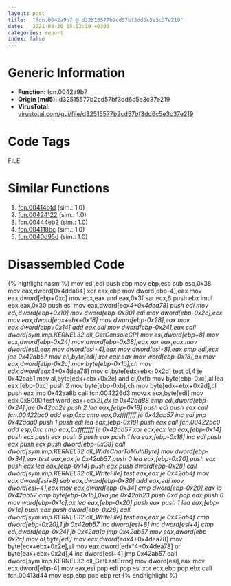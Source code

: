 ```yaml
---
layout: post
title:  "fcn.0042a9b7 @ d32515577b2cd57bf3dd6c5e3c37e219"
date:   2021-08-30 15:52:19 +0300
categories: report
index: false
---
```


# Generic Information
- **Function:** fcn.0042a9b7
- **Origin (md5):** d32515577b2cd57bf3dd6c5e3c37e219
- **VirusTotal:** [virustotal.com/gui/file/d32515577b2cd57bf3dd6c5e3c37e219][virustotal_ref]

# Code Tags
<span class="tag" id="FILE">FILE</span>


# Similar Functions

1. [fcn.00414bfd][similar_1_ref] (sim.: 1.0)
2. [fcn.00424122][similar_2_ref] (sim.: 1.0)
3. [fcn.00444eb2][similar_3_ref] (sim.: 1.0)
4. [fcn.004118bc][similar_4_ref] (sim.: 1.0)
5. [fcn.0040d95d][similar_5_ref] (sim.: 1.0)


# Disassembled Code

{% highlight nasm %}
mov edi,edi
push ebp
mov ebp,esp
sub esp,0x38
mov eax,dword[0x4dda84]
xor eax,ebp
mov dword[ebp-4],eax
mov eax,dword[ebp+0xc]
mov ecx,eax
and eax,0x3f
sar ecx,6
push ebx
imul ebx,eax,0x30
push esi
mov eax,dword[ecx*4+0x4dea78]
push edi
mov edi,dword[ebp+0x10]
mov dword[ebp-0x30],edi
mov dword[ebp-0x2c],ecx
mov eax,dword[eax+ebx+0x18]
mov dword[ebp-0x28],eax
mov eax,dword[ebp+0x14]
add eax,edi
mov dword[ebp-0x24],eax
call dword[sym.imp.KERNEL32.dll_GetConsoleCP]
mov esi,dword[ebp+8]
mov ecx,dword[ebp-0x24]
mov dword[ebp-0x38],eax
xor eax,eax
mov dword[esi],eax
mov dword[esi+4],eax
mov dword[esi+8],eax
cmp edi,ecx
jae 0x42ab57
mov ch,byte[edi]
xor eax,eax
mov word[ebp-0x18],ax
mov eax,dword[ebp-0x2c]
mov byte[ebp-0x1b],ch
mov edx,dword[eax*4+0x4dea78]
mov cl,byte[edx+ebx+0x2d]
test cl,4
je 0x42aa51
mov al,byte[edx+ebx+0x2e]
and cl,0xfb
mov byte[ebp-0xc],al
lea eax,[ebp-0xc]
push 2
mov byte[ebp-0xb],ch
mov byte[edx+ebx+0x2d],cl
push eax
jmp 0x42aa8b
call fcn.004226d3
movzx ecx,byte[edi]
mov edx,0x8000
test word[eax+ecx*2],dx
je 0x42aa88
cmp edi,dword[ebp-0x24]
jae 0x42ab2e
push 2
lea eax,[ebp-0x18]
push edi
push eax
call fcn.00422bc0
add esp,0xc
cmp eax,0xffffffff
je 0x42ab57
inc edi
jmp 0x42aaa0
push 1
push edi
lea eax,[ebp-0x18]
push eax
call fcn.00422bc0
add esp,0xc
cmp eax,0xffffffff
je 0x42ab57
xor ecx,ecx
lea eax,[ebp-0x14]
push ecx
push ecx
push 5
push eax
push 1
lea eax,[ebp-0x18]
inc edi
push eax
push ecx
push dword[ebp-0x38]
call dword[sym.imp.KERNEL32.dll_WideCharToMultiByte]
mov dword[ebp-0x34],eax
test eax,eax
je 0x42ab57
push 0
lea ecx,[ebp-0x20]
push ecx
push eax
lea eax,[ebp-0x14]
push eax
push dword[ebp-0x28]
call dword[sym.imp.KERNEL32.dll_WriteFile]
test eax,eax
je 0x42ab4f
mov eax,dword[esi+8]
sub eax,dword[ebp-0x30]
add eax,edi
mov dword[esi+4],eax
mov eax,dword[ebp-0x34]
cmp dword[ebp-0x20],eax
jb 0x42ab57
cmp byte[ebp-0x1b],0xa
jne 0x42ab23
push 0xd
pop eax
push 0
mov word[ebp-0x1c],ax
lea eax,[ebp-0x20]
push eax
push 1
lea eax,[ebp-0x1c]
push eax
push dword[ebp-0x28]
call dword[sym.imp.KERNEL32.dll_WriteFile]
test eax,eax
je 0x42ab4f
cmp dword[ebp-0x20],1
jb 0x42ab57
inc dword[esi+8]
inc dword[esi+4]
cmp edi,dword[ebp-0x24]
jb 0x42aa1a
jmp 0x42ab57
mov edx,dword[ebp-0x2c]
mov al,byte[edi]
mov ecx,dword[edx*4+0x4dea78]
mov byte[ecx+ebx+0x2e],al
mov eax,dword[edx*4+0x4dea78]
or byte[eax+ebx+0x2d],4
inc dword[esi+4]
jmp 0x42ab57
call dword[sym.imp.KERNEL32.dll_GetLastError]
mov dword[esi],eax
mov ecx,dword[ebp-4]
mov eax,esi
pop edi
pop esi
xor ecx,ebp
pop ebx
call fcn.00413d44
mov esp,ebp
pop ebp
ret
{% endhighlight %}


[similar_1_ref]: /report/fcn.00414bfd@0b073c89b077a27e3496540be7574e33
[similar_2_ref]: /report/fcn.00424122@851499833994008ff3b082d4905c1c28
[similar_3_ref]: /report/fcn.00444eb2@f12f9592fdd7a957b636b9ae1acd018a
[similar_4_ref]: /report/fcn.004118bc@617bd594ba13d0dcc08a315774c342d4
[similar_5_ref]: /report/fcn.0040d95d@ea6f23b2cb496f8773ec04df5c0f8d87
[virustotal_ref]: https://www.virustotal.com/gui/file/d32515577b2cd57bf3dd6c5e3c37e219